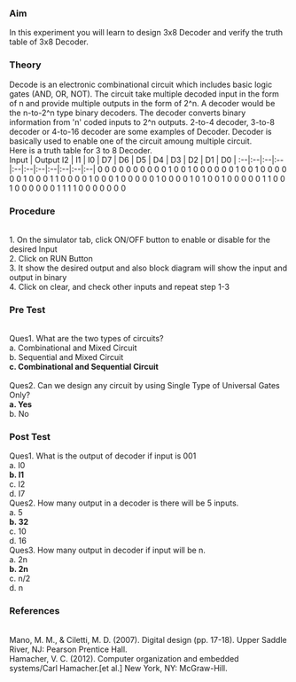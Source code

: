 ### Aim
In this experiment you will learn to design 3x8 Decoder and verify the truth table of 3x8 Decoder.<br>
### Theory
Decode is an electronic combinational circuit which includes basic logic gates (AND, OR, NOT). The circuit take multiple decoded input in the form of n and provide multiple outputs in the form of 2^n. A decoder would be the n-to-2^n type binary decoders. The decoder converts binary information from 'n' coded inputs to 2^n outputs. 2-to-4 decoder, 3-to-8 decoder or 4-to-16 decoder are some examples of Decoder. Decoder is basically used to enable one of the circuit amoung multiple circuit.<br>
Here is a truth table for 3 to 8 Decoder.<br>
Input |	Output
I2	| I1 | I0 |	D7 |	D6 |	D5 |	D4 |	D3 |	D2 |	D1 |	D0 |
:--|:--|:--|:--|:--|:--|:--|:--|:--|:--|:--|
0	0	0	0	0	0	0	0	0	0	1
0	0	1	0	0	0	0	0	0	1	0
0	1	0	0	0	0	0	0	1	0	0
0	1	1	0	0	0	0	1	0	0	0
1	0	0	0	0	0	1	0	0	0	0
1	0	1	0	0	1	0	0	0	0	0
1	1	0	0	1	0	0	0	0	0	0
1	1	1	1	0	0	0	0	0	0	0



### Procedure
<br>
1.	On the simulator tab, click ON/OFF button to enable or disable for the desired Input
<br>2.	Click on RUN Button
<br>3.	It show the desired output and also block diagram will show the input and output in binary
<br>4.	Click on clear, and check other inputs and repeat step 1-3

### Pre Test
<br>Ques1. What are the two types of circuits?
<br>a.	Combinational and Mixed Circuit
<br>b.	Sequential and Mixed Circuit
<br><b>c.	Combinational and Sequential Circuit</b>
<br><br>Ques2. Can we design any circuit by using Single Type of Universal Gates Only?
<br><b>a.	Yes</b>	
<br>b.	No

### Post Test<br>
Ques1. What is the output of decoder if input is 001
<br>a.	I0
<br><b>b.	I1</b>
<br>c.	I2
<br>d.	I7
<br>Ques2. How many output in a decoder is there will be 5 inputs.
<br>a.	5
<br><b>b.	32</b><br>
c.	10
<br>d.	16
<br>Ques3. How many output in decoder if input will be n.
<br>a.	2n
<br><b>b.	2n</b>
<br>c.	n/2
<br>d.	n

### References
<br>
Mano, M. M., & Ciletti, M. D. (2007). Digital design (pp. 17-18). Upper Saddle River, NJ: Pearson Prentice Hall.
<br>Hamacher, V. C. (2012). Computer organization and embedded systems/Carl Hamacher.[et al.] New York, NY: McGraw-Hill.
